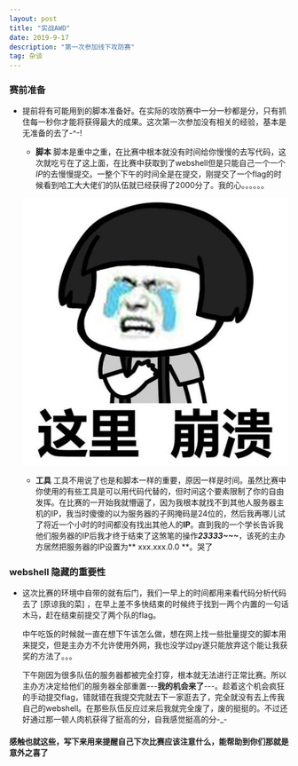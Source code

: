 ```yaml
---
layout: post
title: "实战AWD"
date: 2019-9-17
description: "第一次参加线下攻防赛"
tag: 杂谈
---
```

### 赛前准备
+  提前将有可能用到的脚本准备好。在实际的攻防赛中一分一秒都是分，只有抓住每一秒你才能将获得最大的成果。这次第一次参加没有相关的经验，基本是无准备的去了-^-!
    - **脚本** 脚本是重中之重，在比赛中根本就没有时间给你慢慢的去写代码，这次就吃亏在了这上面，在比赛中获取到了webshell但是只能自己一个一个*IP*的去慢慢提交。一整个下午的时间全是在提交，刚提交了一个flag的时候看到哈工大大佬们的队伍就已经获得了2000分了。我的心。。。。。。

    ![心累](../images/posts/first-cambat/hert_lei.jpg)

    - **工具** 工具不用说了也是和脚本一样的重要，原因一样是时间。虽然比赛中你使用的有些工具是可以用代码代替的，但时间这个要素限制了你的自由发挥。在比赛的一开始我就懵逼了，因为我根本就找不到其他人服务器主机的IP，我当时傻傻的以为服务器的子网掩码是24位的，然后我再哪儿试了将近一个小时的时间都没有找出其他人的**IP**。直到我的一个学长告诉我他们服务器的IP后我才终于结束了这煞笔的操作***23333~~~***，该死的主办方居然把服务器的IP设置为** xxx.xxx.0.0 **。哭了

### **webshell** 隐藏的重要性

+ 这次比赛的环境中自带的就有后门，我们一早上的时间都用来看代码分析代码去了 [原谅我的菜] ，在早上差不多快结束的时候终于找到一两个内置的一句话木马，赶在结束前提交了两个队的flag。

    中午吃饭的时候就一直在想下午该怎么做，想在网上找一些批量提交的脚本用来提交，但是主办方不允许使用外网，我也没学过py遂只能放弃这个能让我获奖的方法了。。。
    
    下午刚因为很多队伍的服务器都被完全打穿，根本就无法进行正常比赛。所以主办方决定给他们的服务器全部重置---**我的机会来了**---。趁着这个机会疯狂的手动提交flag，错就错在我提交完就去下一家逛去了，完全就没有去上传我自己的webshell。在那些队伍反应过来后我就完全废了，废的挺挺的。不过还好通过那一顿人肉机获得了挺高的分，自我感觉挺高的分-_-

#### 感触也就这些，写下来用来提醒自己下次比赛应该注意什么，能帮助到你们那就是意外之喜了